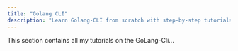 ```yaml
---
title: "Golang CLI"
description: "Learn Golang-CLI from scratch with step-by-step tutorials"
---
```


This section contains all my tutorials on the GoLang-Cli...